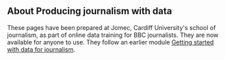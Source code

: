 ## About Producing journalism with data

These pages have been prepared at Jomec, Cardiff University's school of journalism, as part of online data training for BBC journalists. They are now available for anyone to use. They follow an earlier module [Getting started with data for journalism](https://aodhanlutetiae.github.io/dj/).
